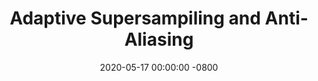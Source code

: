 ---
layout: post
title:  "Adaptive Supersampiling and Anti-Aliasing"
date:   2020-05-17 00:00:00 -0800
categories: screen anti-aliasing 
---